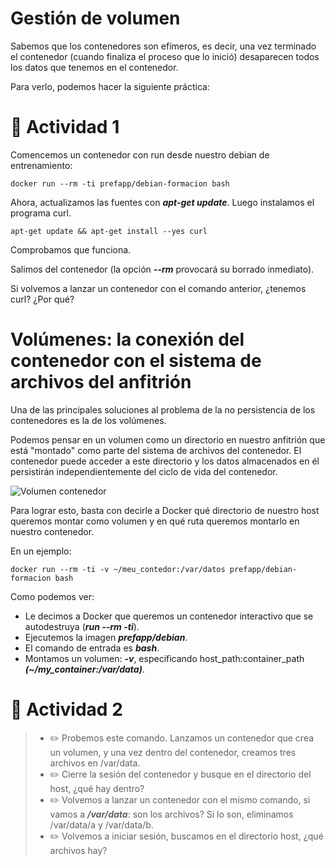 # Gestión de volumen

Sabemos que los contenedores son efímeros, es decir, una vez terminado el contenedor (cuando finaliza el proceso que lo inició) desaparecen todos los datos que tenemos en el contenedor.

Para verlo, podemos hacer la siguiente práctica:

# 📖 Actividad 1

Comencemos un contenedor con run desde nuestro debian de entrenamiento:

```shell
docker run --rm -ti prefapp/debian-formacion bash
```

Ahora, actualizamos las fuentes con _**apt-get update**_. Luego instalamos el programa curl.

```shell
apt-get update && apt-get install --yes curl
```

Comprobamos que funciona.

Salimos del contenedor (la opción _**--rm**_ provocará su borrado inmediato).

Si volvemos a lanzar un contenedor con el comando anterior, ¿tenemos curl? ¿Por qué?

# Volúmenes: la conexión del contenedor con el sistema de archivos del anfitrión

Una de las principales soluciones al problema de la no persistencia de los contenedores es la de los volúmenes.

Podemos pensar en un volumen como un directorio en nuestro anfitrión que está "montado" como parte del sistema de archivos del contenedor. El contenedor puede acceder a este directorio y los datos almacenados en él persistirán independientemente del ciclo de vida del contenedor.

![Volumen contenedor](../../_media/02_docker/contedor_volume.png)

Para lograr esto, basta con decirle a Docker qué directorio de nuestro host queremos montar como volumen y en qué ruta queremos montarlo en nuestro contenedor.

En un ejemplo:

```shell
docker run --rm -ti -v ~/meu_contedor:/var/datos prefapp/debian-formacion bash
```

Como podemos ver:

- Le decimos a Docker que queremos un contenedor interactivo que se autodestruya (_**run --rm -ti**_).
- Ejecutemos la imagen _**prefapp/debian**_.
- El comando de entrada es _**bash**_.
- Montamos un volumen: _**-v**_, especificando host_path:container_path _**(~/my_container:/var/data)**_.

# 📖 Actividad 2

>- ✏️ Probemos este comando. Lanzamos un contenedor que crea un volumen, y una vez dentro del contenedor, creamos tres archivos en /var/data.
>- ✏️ Cierre la sesión del contenedor y busque en el directorio del host, ¿qué hay dentro?
>- ✏️ Volvemos a lanzar un contenedor con el mismo comando, si vamos a _**/var/data**_: son los archivos? Si lo son, eliminamos /var/data/a y /var/data/b.
>- ✏️ Volvemos a iniciar sesión, buscamos en el directorio host, ¿qué archivos hay?
